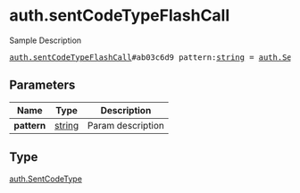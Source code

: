 # auth.sentCodeTypeFlashCall

Sample Description

<pre>
<a href="../constructor/auth.sentCodeTypeFlashCall.md">auth.sentCodeTypeFlashCall</a>#ab03c6d9 pattern:<a href="../type/string.md">string</a> = <a href="../type/auth.SentCodeType.md">auth.SentCodeType</a>;
</pre>

## Parameters

| Name | Type | Description |
|------|:----:|-------------|
| **pattern** | [string](../type/string.md) | Param description |

## Type

[auth.SentCodeType](../type/auth.SentCodeType.md)
